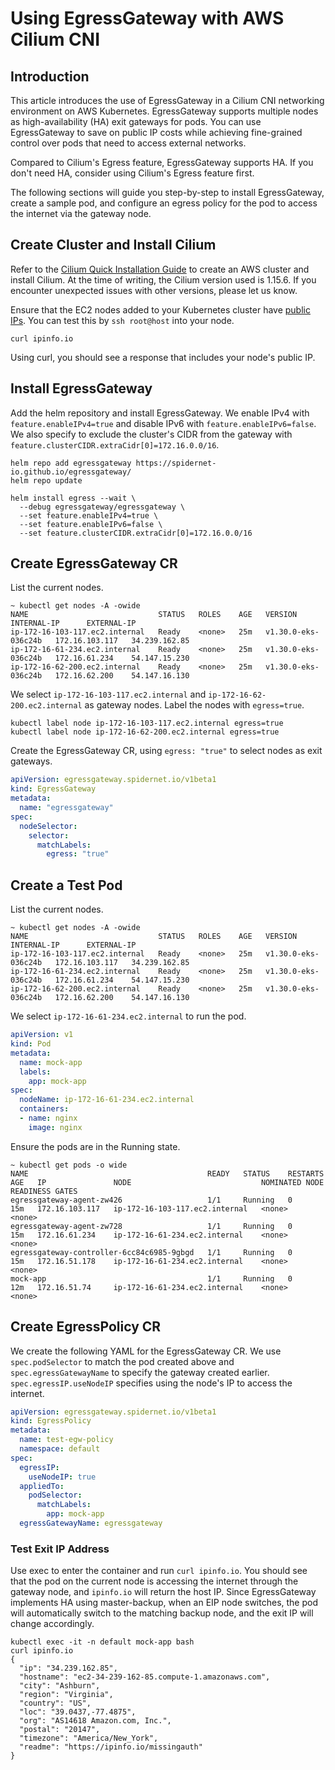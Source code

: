 # Using EgressGateway with AWS Cilium CNI

## Introduction

This article introduces the use of EgressGateway in a Cilium CNI networking environment on AWS Kubernetes. EgressGateway supports multiple nodes as high-availability (HA) exit gateways for pods. You can use EgressGateway to save on public IP costs while achieving fine-grained control over pods that need to access external networks.

Compared to Cilium's Egress feature, EgressGateway supports HA. If you don't need HA, consider using Cilium's Egress feature first.

The following sections will guide you step-by-step to install EgressGateway, create a sample pod, and configure an egress policy for the pod to access the internet via the gateway node.

## Create Cluster and Install Cilium

Refer to the [Cilium Quick Installation Guide](https://docs.cilium.io/en/stable/gettingstarted/k8s-install-default) to create an AWS cluster and install Cilium. At the time of writing, the Cilium version used is 1.15.6. If you encounter unexpected issues with other versions, please let us know.

Ensure that the EC2 nodes added to your Kubernetes cluster have [public IPs](https://docs.aws.amazon.com/AWSEC2/latest/UserGuide/using-instance-addressing.html). You can test this by `ssh root@host` into your node.

```shell
curl ipinfo.io
```

Using curl, you should see a response that includes your node's public IP.

## Install EgressGateway

Add the helm repository and install EgressGateway. We enable IPv4 with `feature.enableIPv4=true` and disable IPv6 with `feature.enableIPv6=false`. We also specify to exclude the cluster's CIDR from the gateway with `feature.clusterCIDR.extraCidr[0]=172.16.0.0/16`.

```shell
helm repo add egressgateway https://spidernet-io.github.io/egressgateway/
helm repo update

helm install egress --wait \
  --debug egressgateway/egressgateway \
  --set feature.enableIPv4=true \
  --set feature.enableIPv6=false \
  --set feature.clusterCIDR.extraCidr[0]=172.16.0.0/16
```

## Create EgressGateway CR

List the current nodes.

```shell
~ kubectl get nodes -A -owide
NAME                             STATUS   ROLES    AGE   VERSION               INTERNAL-IP      EXTERNAL-IP                         
ip-172-16-103-117.ec2.internal   Ready    <none>   25m   v1.30.0-eks-036c24b   172.16.103.117   34.239.162.85  
ip-172-16-61-234.ec2.internal    Ready    <none>   25m   v1.30.0-eks-036c24b   172.16.61.234    54.147.15.230
ip-172-16-62-200.ec2.internal    Ready    <none>   25m   v1.30.0-eks-036c24b   172.16.62.200    54.147.16.130  
```

We select `ip-172-16-103-117.ec2.internal` and `ip-172-16-62-200.ec2.internal` as gateway nodes. Label the nodes with `egress=true`.

```shell
kubectl label node ip-172-16-103-117.ec2.internal egress=true
kubectl label node ip-172-16-62-200.ec2.internal egress=true
```

Create the EgressGateway CR, using `egress: "true"` to select nodes as exit gateways.

```yaml
apiVersion: egressgateway.spidernet.io/v1beta1
kind: EgressGateway
metadata:
  name: "egressgateway"
spec:
  nodeSelector:
    selector:
      matchLabels:
        egress: "true"
```

## Create a Test Pod

List the current nodes.

```shell
~ kubectl get nodes -A -owide
NAME                             STATUS   ROLES    AGE   VERSION               INTERNAL-IP      EXTERNAL-IP                         
ip-172-16-103-117.ec2.internal   Ready    <none>   25m   v1.30.0-eks-036c24b   172.16.103.117   34.239.162.85  
ip-172-16-61-234.ec2.internal    Ready    <none>   25m   v1.30.0-eks-036c24b   172.16.61.234    54.147.15.230
ip-172-16-62-200.ec2.internal    Ready    <none>   25m   v1.30.0-eks-036c24b   172.16.62.200    54.147.16.130  
```

We select `ip-172-16-61-234.ec2.internal` to run the pod.

```yaml
apiVersion: v1
kind: Pod
metadata:
  name: mock-app
  labels:
    app: mock-app
spec:
  nodeName: ip-172-16-61-234.ec2.internal
  containers:
  - name: nginx
    image: nginx
```

Ensure the pods are in the Running state.

```shell
~ kubectl get pods -o wide
NAME                                        READY   STATUS    RESTARTS   AGE   IP               NODE                             NOMINATED NODE   READINESS GATES
egressgateway-agent-zw426                   1/1     Running   0          15m   172.16.103.117   ip-172-16-103-117.ec2.internal   <none>           <none>
egressgateway-agent-zw728                   1/1     Running   0          15m   172.16.61.234    ip-172-16-61-234.ec2.internal    <none>           <none>
egressgateway-controller-6cc84c6985-9gbgd   1/1     Running   0          15m   172.16.51.178    ip-172-16-61-234.ec2.internal    <none>           <none>
mock-app                                    1/1     Running   0          12m   172.16.51.74     ip-172-16-61-234.ec2.internal    <none>           <none>
```

## Create EgressPolicy CR

We create the following YAML for the EgressGateway CR. We use `spec.podSelector` to match the pod created above and `spec.egressGatewayName` to specify the gateway created earlier. `spec.egressIP.useNodeIP` specifies using the node's IP to access the internet.

```yaml
apiVersion: egressgateway.spidernet.io/v1beta1
kind: EgressPolicy
metadata:
  name: test-egw-policy
  namespace: default
spec:
  egressIP:
    useNodeIP: true
  appliedTo:
    podSelector:
      matchLabels:
        app: mock-app
  egressGatewayName: egressgateway
```

### Test Exit IP Address

Use exec to enter the container and run `curl ipinfo.io`. You should see that the pod on the current node is accessing the internet through the gateway node, and `ipinfo.io` will return the host IP. Since EgressGateway implements HA using master-backup, when an EIP node switches, the pod will automatically switch to the matching backup node, and the exit IP will change accordingly.

```shell
kubectl exec -it -n default mock-app bash
curl ipinfo.io
{
  "ip": "34.239.162.85",
  "hostname": "ec2-34-239-162-85.compute-1.amazonaws.com",
  "city": "Ashburn",
  "region": "Virginia",
  "country": "US",
  "loc": "39.0437,-77.4875",
  "org": "AS14618 Amazon.com, Inc.",
  "postal": "20147",
  "timezone": "America/New_York",
  "readme": "https://ipinfo.io/missingauth"
}
```
